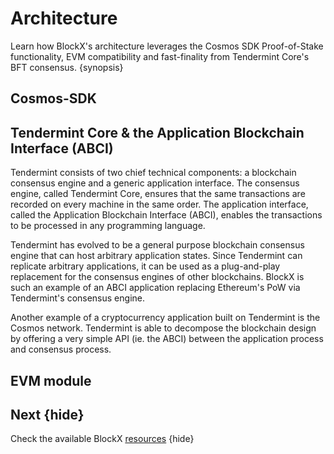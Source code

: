 <!--
order: 2
-->

# Architecture

Learn how BlockX's architecture leverages the Cosmos SDK Proof-of-Stake functionality, EVM compatibility and fast-finality from Tendermint Core's BFT consensus. {synopsis}

## Cosmos-SDK

<!-- TODO: -->

## Tendermint Core & the Application Blockchain Interface (ABCI)

Tendermint consists of two chief technical components: a blockchain consensus
engine and a generic application interface. The consensus engine, called
Tendermint Core, ensures that the same transactions are recorded on every machine
in the same order. The application interface, called the Application Blockchain
Interface (ABCI), enables the transactions to be processed in any programming
language.

Tendermint has evolved to be a general purpose blockchain consensus engine that
can host arbitrary application states. Since Tendermint can replicate arbitrary
applications, it can be used as a plug-and-play replacement for the consensus
engines of other blockchains. BlockX is such an example of an ABCI application
replacing Ethereum's PoW via Tendermint's consensus engine.

Another example of a cryptocurrency application built on Tendermint is the Cosmos
network. Tendermint is able to decompose the blockchain design by offering a very
simple API (ie. the ABCI) between the application process and consensus process.

## EVM module

<!-- TODO: -->

## Next {hide}

Check the available BlockX [resources](./resources.md) {hide}
